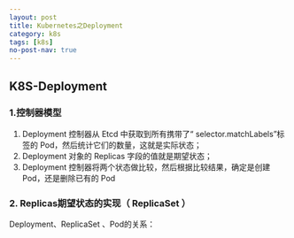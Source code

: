 ```yaml
---
layout: post
title: Kubernetes之Deployment
category: k8s
tags: [k8s]
no-post-nav: true
---
```


## K8S-Deployment



### 1.控制器模型

1. Deployment 控制器从 Etcd 中获取到所有携带了“ selector.matchLabels”标签的 Pod，然后统计它们的数量，这就是实际状态；
2. Deployment 对象的 Replicas 字段的值就是期望状态；
3.  Deployment 控制器将两个状态做比较，然后根据比较结果，确定是创建 Pod，还是删除已有的 Pod 







### 2. Replicas期望状态的实现（ ReplicaSet ）

Deployment、ReplicaSet 、Pod的关系：

